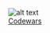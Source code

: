 ![alt text](https://www.codewars.com/users/ICalmPersonI/badges/large)\
[Codewars](https://www.codewars.com/users/ICalmPersonI)

<!---
ICalmPersonI/ICalmPersonI is a ✨ special ✨ repository because its `README.md` (this file) appears on your GitHub profile.
You can click the Preview link to take a look at your changes.
--->
